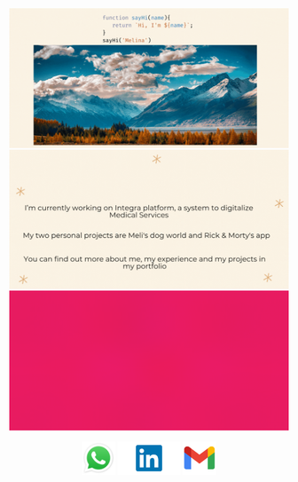 
<img src= "./assets/Welcome (2).gif" alt=''/>

<img src= "./assets/infos2.gif" alt=''/>


<img src= "./assets/technologies.gif" alt=''/>


<img src= "![Welcome](https://user-images.githubusercontent.com/72397189/212485487-6c65dbd4-4d17-4a52-9f38-8b71b5e6d864.gif)" alt=''/>
<img src= "./" alt=''/>




<div align = center>
 <!--- <a href="https://www.linkedin.com/in/melina-zellweger-" target="_blank"> <img src="./assets/porrtfolio.png" alt="in" width="auto" height="60"/></a> -->
  <a href="https://wa.link/fgjbuv" target="_blank"> <img src="./assets/WhatsApp.svg.png" alt="wpp" width="auto" height="60"/></a> 
  <a href="https://www.linkedin.com/in/melina-zellweger-" target="_blank"> <img src="./assets/linkedin.png" alt="in" width="auto" height="60"/></a> 
  <a href="mailto:zmelina99@gmail.com" target="_blank"> <img src="./assets/gmail.png" alt="in" width="auto" height="60"/></a> 



